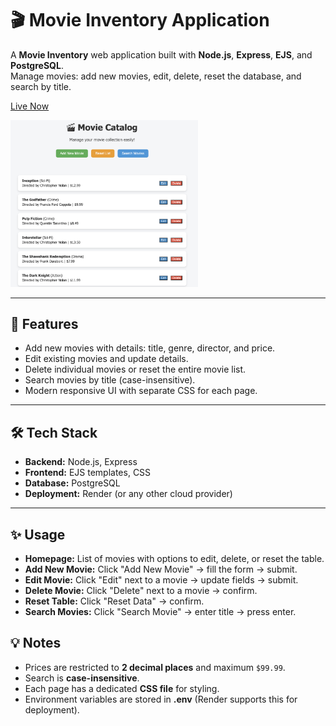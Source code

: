 # 🎬 Movie Inventory Application

A **Movie Inventory** web application built with **Node.js**, **Express**, **EJS**, and **PostgreSQL**.  
Manage movies: add new movies, edit, delete, reset the database, and search by title.


[Live Now](https://inventory-application-5uqj.onrender.com/)

<img src="image.png" alt="alt text" width="300">

---

## 🚀 Features

- Add new movies with details: title, genre, director, and price.  
- Edit existing movies and update details.  
- Delete individual movies or reset the entire movie list.  
- Search movies by title (case-insensitive).  
- Modern responsive UI with separate CSS for each page.

---

## 🛠 Tech Stack

- **Backend:** Node.js, Express  
- **Frontend:** EJS templates, CSS  
- **Database:** PostgreSQL  
- **Deployment:** Render (or any other cloud provider)

---

## ✨ Usage

- **Homepage:** List of movies with options to edit, delete, or reset the table.
- **Add New Movie:** Click "Add New Movie" → fill the form → submit.
- **Edit Movie:** Click "Edit" next to a movie → update fields → submit.
- **Delete Movie:** Click "Delete" next to a movie → confirm.
- **Reset Table:** Click "Reset Data" → confirm.
- **Search Movies:** Click "Search Movie" → enter title → press enter.

## 💡 Notes

- Prices are restricted to **2 decimal places** and maximum `$99.99`.
- Search is **case-insensitive**.
- Each page has a dedicated **CSS file** for styling.
- Environment variables are stored in **.env** (Render supports this for deployment).
